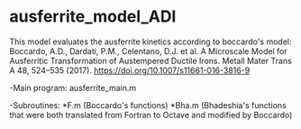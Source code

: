 # ausferrite_model_ADI

This model evaluates the ausferrite kinetics according to boccardo's model:
Boccardo, A.D., Dardati, P.M., Celentano, D.J. et al. A Microscale Model for 
Ausferritic Transformation of Austempered Ductile Irons. Metall Mater Trans A 48,
524–535 (2017). https://doi.org/10.1007/s11661-016-3816-9


-Main program: ausferrite_main.m

-Subroutines: *F.m (Boccardo's functions)
              *Bha.m (Bhadeshia's functions that were both translated from Fortran to Octave and modified by Boccardo)
